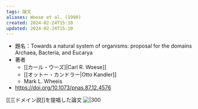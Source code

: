 ```yaml
---
tags: 論文
aliases: Woese et al. (1990)
created: 2024-02-24T15:10
updated: 2024-02-24T15:10
---
```


- 題名：Towards a natural system of organisms: proposal for the domains Archaea, Bacteria, and Eucarya
- 著者
    - [[カール・ウーズ]|Carl R. Woese]]
    - [[オットー・カンドラー|Otto Kandler]]
    - Mark L. Wheeis
- https://doi.org/10.1073/pnas.87.12.4576


[[三ドメイン説]]を提唱した論文
![|300](https://scrapbox.io/files/61da436aa453b5001dd21595.png)
